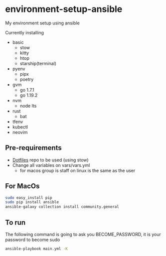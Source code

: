 # environment-setup-ansible  
My environment setup using ansible

Currently installing

- basic
  - stow
  - kitty
  - htop
  - starship(terminal)
- pyenv
  - pipx
  - poetry
- gvm
  - go 1.7.1
  - go 1.19.2
- nvm 
  - node lts
- rust
  - bat
- tfenv
- kubectl
- neovim


## Pre-requirements  
- [Dotfiles](https://github.com/uelei/dotfiles) repo to be used (using stow)  
- Change all variables on vars/vars.yml
    - for macos group is staff on linux is the same as the user

## For MacOs

```bash
sudo easy_install pip
sudo pip install ansible
ansible-galaxy collection install community.general
```

## To run  
 
The following command is going to ask you BECOME_PASSWORD, it is your password to become sudo
```bash
ansible-playbook main.yml -K 
```
